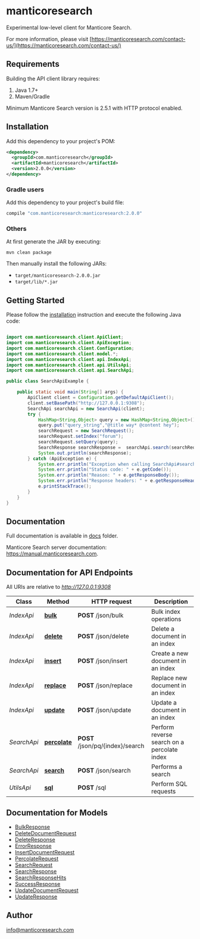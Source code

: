 # manticoresearch



Experimental low-level client for Manticore Search.


  For more information, please visit [https://manticoresearch.com/contact-us/](https://manticoresearch.com/contact-us/)


## Requirements

Building the API client library requires:

1. Java 1.7+
2. Maven/Gradle

Minimum Manticore Search version is 2.5.1 with HTTP protocol enabled.

## Installation

Add this dependency to your project's POM:

```xml
<dependency>
  <groupId>com.manticoresearch</groupId>
  <artifactId>manticoresearch</artifactId>
  <version>2.0.0</version>
</dependency>
```

### Gradle users

Add this dependency to your project's build file:

```groovy
compile "com.manticoresearch:manticoresearch:2.0.0"
```

### Others

At first generate the JAR by executing:

```shell
mvn clean package
```

Then manually install the following JARs:

- `target/manticoresearch-2.0.0.jar`
- `target/lib/*.jar`

## Getting Started

Please follow the [installation](#installation) instruction and execute the following Java code:

```java

import com.manticoresearch.client.ApiClient;
import com.manticoresearch.client.ApiException;
import com.manticoresearch.client.Configuration;
import com.manticoresearch.client.model.*;
import com.manticoresearch.client.api.IndexApi;
import com.manticoresearch.client.api.UtilsApi;
import com.manticoresearch.client.api.SearchApi;

public class SearchApiExample {

    public static void main(String[] args) {
        ApiClient client = Configuration.getDefaultApiClient();
        client.setBasePath("http://127.0.0.1:9308");
        SearchApi searchApi = new SearchApi(client);
        try {
            HashMap<String,Object> query = new HashMap<String,Object>();
            query.put("query_string","@title way* @content hey");
            searchRequest = new SearchRequest();
            searchRequest.setIndex("forum");
            searchRequest.setQuery(query);
            SearchResponse searchResponse =  searchApi.search(searchRequest);
            System.out.println(searchResponse);
        } catch (ApiException e) {
            System.err.println("Exception when calling SearchApi#search");
            System.err.println("Status code: " + e.getCode());
            System.err.println("Reason: " + e.getResponseBody());
            System.err.println("Response headers: " + e.getResponseHeaders());
            e.printStackTrace();
        }
    }
}

```

## Documentation 

Full documentation is available in  [docs](https://github.com/manticoresoftware/manticoresearch-java/tree/master/docs) folder.

Manticore Search server documentation: https://manual.manticoresearch.com.

## Documentation for API Endpoints

All URIs are relative to *http://127.0.0.1:9308*

Class | Method | HTTP request | Description
------------ | ------------- | ------------- | -------------
*IndexApi* | [**bulk**](docs/IndexApi.md#bulk) | **POST** /json/bulk | Bulk index operations
*IndexApi* | [**delete**](docs/IndexApi.md#delete) | **POST** /json/delete | Delete a document in an index
*IndexApi* | [**insert**](docs/IndexApi.md#insert) | **POST** /json/insert | Create a new document in an index
*IndexApi* | [**replace**](docs/IndexApi.md#replace) | **POST** /json/replace | Replace new document in an index
*IndexApi* | [**update**](docs/IndexApi.md#update) | **POST** /json/update | Update a document in an index
*SearchApi* | [**percolate**](docs/SearchApi.md#percolate) | **POST** /json/pq/{index}/search | Perform reverse search on a percolate index
*SearchApi* | [**search**](docs/SearchApi.md#search) | **POST** /json/search | Performs a search
*UtilsApi* | [**sql**](docs/UtilsApi.md#sql) | **POST** /sql | Perform SQL requests


## Documentation for Models

 - [BulkResponse](docs/BulkResponse.md)
 - [DeleteDocumentRequest](docs/DeleteDocumentRequest.md)
 - [DeleteResponse](docs/DeleteResponse.md)
 - [ErrorResponse](docs/ErrorResponse.md)
 - [InsertDocumentRequest](docs/InsertDocumentRequest.md)
 - [PercolateRequest](docs/PercolateRequest.md)
 - [SearchRequest](docs/SearchRequest.md)
 - [SearchResponse](docs/SearchResponse.md)
 - [SearchResponseHits](docs/SearchResponseHits.md)
 - [SuccessResponse](docs/SuccessResponse.md)
 - [UpdateDocumentRequest](docs/UpdateDocumentRequest.md)
 - [UpdateResponse](docs/UpdateResponse.md)


## Author

info@manticoresearch.com


